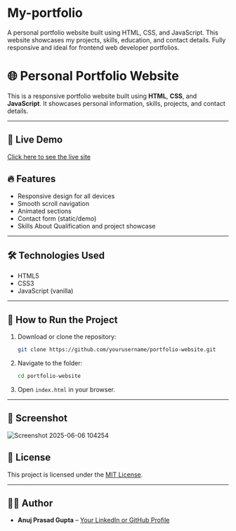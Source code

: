 # My-portfolio
A personal portfolio website built using HTML, CSS, and JavaScript. This website showcases my projects, skills, education, and contact details. Fully responsive and ideal for frontend web developer portfolios.

# 🌐 Personal Portfolio Website

This is a responsive portfolio website built using **HTML**, **CSS**, and **JavaScript**. It showcases personal information, skills, projects, and contact details.

---

## 🔗 Live Demo

[Click here to see the live site](https://anuj-prasad-gupta-portfolio.netlify.app/)


## 🔥 Features

- Responsive design for all devices
- Smooth scroll navigation
- Animated sections
- Contact form (static/demo)
- Skills About Qualification  and project showcase

---

## 🛠️ Technologies Used

- HTML5
- CSS3
- JavaScript (vanilla)

---

## 🚀 How to Run the Project

1. Download or clone the repository:
   ```bash
   git clone https://github.com/yourusername/portfolio-website.git
   ```

2. Navigate to the folder:
   ```bash
   cd portfolio-website
   ```

3. Open `index.html` in your browser.

---

## 📸 Screenshot

![Screenshot 2025-06-06 104254](https://github.com/user-attachments/assets/9d23d788-b317-4b56-b3ef-0f620e6e6334)


## 📄 License

This project is licensed under the [MIT License](LICENSE).

---

## 🙋‍♂️ Author

- **Anuj Prasad Gupta** – [Your LinkedIn or GitHub Profile](https://github.com/yourusername)
